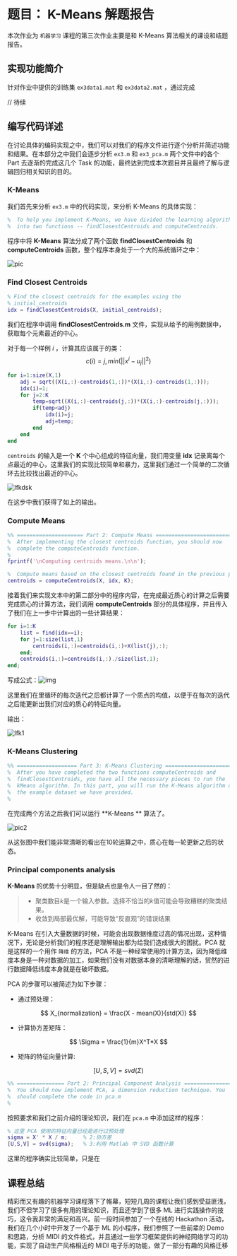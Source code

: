# 题目： K-Means 解题报告

本次作业为 `机器学习` 课程的第三次作业主要是和 K-Means 算法相关的课设和结题报告。

## 实现功能简介

针对作业中提供的训练集 `ex3data1.mat` 和 `ex3data2.mat` ，通过完成

// 待续

## 编写代码详述

在讨论具体的编码实现之中，我们可以对我们的程序文件进行逐个分析并简述功能和结果。在本部分之中我们会逐步分析 `ex3.m` 和 `ex3_pca.m` 两个文件中的各个 Part 去逐渐的完成这几个 Task 的功能，最终达到完成本次题目并且最终了解与逻辑回归相关知识的目的。

### K-Means

我们首先来分析 `ex3.m` 中的代码实现，来分析 K-Means 的具体实现：

``` matlab
%  To help you implement K-Means, we have divided the learning algorithm 
%  into two functions -- findClosestCentroids and computeCentroids.
```

程序中将 **K-Means** 算法分成了两个函数 **findClosestCentroids** 和 **computeCentroids** 函数，整个程序本身处于一个大的系统循环之中：

![pic](./pic1.png)


### Find Closest Centroids

``` matlab
% Find the closest centroids for the examples using the
% initial_centroids
idx = findClosestCentroids(X, initial_centroids);
```

我们在程序中调用 **findClosestCentroids.m** 文件，实现从给予的用例数据中，获取每个元素最近的中心。

对于每一个样例 $i$ ，计算其应该属于的类：
$$
c(i)  = j,min(||x^i −u_j||^2)
$$

``` matlab
for i=1:size(X,1)  
    adj = sqrt((X(i,:)-centroids(1,:))*(X(i,:)-centroids(1,:)));  
    idx(i)=1;  
    for j=2:K  
        temp=sqrt((X(i,:)-centroids(j,:))*(X(i,:)-centroids(j,:)));  
        if(temp<adj)  
            idx(i)=j;  
            adj=temp;  
        end  
    end 
end  
```

`centroids` 的输入是一个 **K** 个中心组成的特征向量，我们用变量 **idx** 记录离每个点最近的中心，这里我们的实现比较简单和暴力，这里我们通过一个简单的二次循环去比较找出最近的中心。

![lfkdsk](./lfkdsk.png)

在这步中我们获得了如上的输出。

### Compute Means

``` matlab
%% ===================== Part 2: Compute Means =========================
%  After implementing the closest centroids function, you should now
%  complete the computeCentroids function.
%
fprintf('\nComputing centroids means.\n\n');

%  Compute means based on the closest centroids found in the previous part.
centroids = computeCentroids(X, idx, K);
```

接着我们来实现文本中的第二部分中的程序内容，在完成最近质心的计算之后需要完成质心的计算方法，我们调用 **computeCentroids** 部分的具体程序，并且传入了我们在上一步中计算出的一些计算结果：

``` matlab
for i=1:K
    list = find(idx==i);
    for j=1:size(list,1)
        centroids(i,:)=centroids(i,:)+X(list(j),:);
    end;
    centroids(i,:)=centroids(i,:)./size(list,1);
end;
```

 写成公式：![img](http://img.blog.csdn.net/20130615224238828)

这里我们在里循环的每次迭代之后都计算了一个质点的均值，以便于在每次的迭代之后能更新出我们对应的质心的特征向量。

输出：

![lfk1](./lfk1.png)

### K-Means Clustering

``` matlab
%% =================== Part 3: K-Means Clustering ======================
%  After you have completed the two functions computeCentroids and
%  findClosestCentroids, you have all the necessary pieces to run the
%  kMeans algorithm. In this part, you will run the K-Means algorithm on
%  the example dataset we have provided. 
%
```

在完成两个方法之后我们可以运行 **K-Means ** 算法了。

![pic2](./Homework3/pic2.bmp)

从这张图中我们能非常清晰的看出在10轮运算之中，质心在每一轮更新之后的状态。

### Principal components analysis  

**K-Means** 的优势十分明显，但是缺点也是令人一目了然的：

> * 聚类数目*k*是一个输入参数。选择不恰当的*k*值可能会导致糟糕的聚类结果。
> * 收敛到局部最优解，可能导致“反直观”的错误结果

K-Means 在引入大量数据的时候，可能会出现数据维度过高的情况出现，这种情况下，无论是分析我们的程序还是理解输出都为给我们造成很大的困扰。PCA 就是这样的一个用作 `降维` 的方法，PCA 不是一种经常使用的计算方法，因为降低维度本身是一种对数据的加工，如果我们没有对数据本身的清晰理解的话，贸然的进行数据降低纬度本身就是在破坏数据。

PCA 的步骤可以被简述为如下步骤：

* 通过预处理：

$$
X_{normalization} = \frac{X - mean(X)}{std(X)}
$$

* 计算协方差矩阵：

$$
\Sigma = \frac{1}{m}X^T*X
$$

* 矩阵的特征向量计算:

$$
[U,S,V] = svd(\Sigma)
$$

``` matlab
%% =============== Part 2: Principal Component Analysis ===============
%  You should now implement PCA, a dimension reduction technique. You
%  should complete the code in pca.m
%
```

按照要求和我们之前介绍的理论知识，我们在 `pca.m` 中添加这样的程序：

``` matlab
% 这里 PCA 使用的特征向量已经是进行过预处理
sigma = X' * X / m;     % 2:协方差
[U,S,V] = svd(sigma);   % 3:利用 Matlab 中 SVD 函数计算
```

这里的程序确实比较简单，只是在



## 课程总结

精彩而又有趣的机器学习课程落下了帷幕，短短几周的课程让我们感到受益匪浅，我们不但学习了很多有用的理论知识，而且还学到了很多 ML 进行实践操作的技巧，这令我非常的满足和高兴。前一段时间参加了一个在线的 Hackathon 活动，我们在几个小时中开发了一个基于 ML 的小程序，我们参照了一些前辈的 Demo 和思路，分析 MIDI 的文件格式，并且通过一些学习框架提供的神经网络学习的功能，实现了自动生产风格相近的 MIDI 电子乐的功能，做了一部分有趣的风格迁移